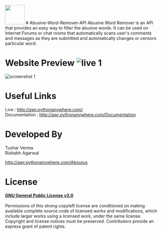 <img src="https://user-images.githubusercontent.com/30934449/49734971-eec07e80-fcab-11e8-987b-04aaed84f081.png" width="64" height="64">
# Abusive-Word-Remover-API 
Abusive Word Remover is an API that provides an easy way to filter the abusive words. It can be used on Internet Forums or chat rooms that automatically scans user's comments and messages as they are submitted and automatically changes or censors particular word.

# Website Preview ![live 1](https://user-images.githubusercontent.com/30934449/49734893-b620a500-fcab-11e8-931b-f2530ca0e0d1.png)

![screenshot 1](https://user-images.githubusercontent.com/30934449/49734593-c2f0c900-fcaa-11e8-9d95-f9d79323df78.png)

# Useful Links 
Live : http://awr.pythonanywhere.com/ <br>
Documentation : http://awr.pythonanywhere.com/Documentation

# Developed By
Tushar Verma <br>
Rishabh Agarwal

http://awr.pythonanywhere.com/Aboutus

# License
<b><u>GNU General Public License v3.0</u></b> <br><br>
Permissions of this strong copyleft license are conditioned on making available complete source code of licensed works and modifications, which include larger works using a licensed work, under the same license. Copyright and license notices must be preserved. Contributors provide an express grant of patent rights.

